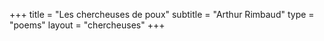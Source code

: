 +++
title = "Les chercheuses de poux"
subtitle = "Arthur Rimbaud"
type = "poems"
layout = "chercheuses"
+++
